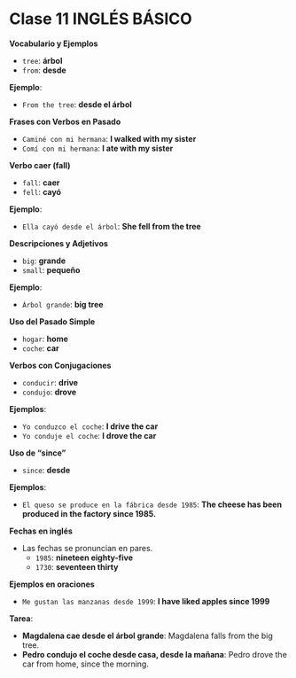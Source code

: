 # Clase 11 INGLÉS BÁSICO

**Vocabulario y Ejemplos**

* `tree`: **árbol**
* `from`: **desde**

**Ejemplo**:

* `From the tree`: **desde el árbol**

**Frases con Verbos en Pasado**

* `Caminé con mi hermana`: **I walked with my sister**
* `Comí con mi hermana`: **I ate with my sister**

**Verbo caer (fall)**

* `fall`: **caer**
* `fell`: **cayó**

**Ejemplo**:

* `Ella cayó desde el árbol`: **She fell from the tree**

**Descripciones y Adjetivos**

* `big`: **grande**
* `small`: **pequeño**

**Ejemplo**:

* `Árbol grande`: **big tree**

**Uso del Pasado Simple**

* `hogar`: **home**
* `coche`: **car**

**Verbos con Conjugaciones**

* `conducir`: **drive**
* `condujo`: **drove**

**Ejemplos**:

* `Yo conduzco el coche`: **I drive the car**
* `Yo conduje el coche`: **I drove the car**

**Uso de “since”**

* `since`: **desde**

**Ejemplos**:

* `El queso se produce en la fábrica desde 1985`: **The cheese has been produced in the factory since 1985.**

**Fechas en inglés**

* Las fechas se pronuncian en pares.
  * `1985`: **nineteen eighty-five**
  * `1730`: **seventeen thirty**

**Ejemplos en oraciones**

* `Me gustan las manzanas desde 1999`: **I have liked apples since 1999**

**Tarea**:

* **Magdalena cae desde el árbol grande**: Magdalena falls from the big tree.
* **Pedro condujo el coche desde casa, desde la mañana**: Pedro drove the car from home, since the morning.
